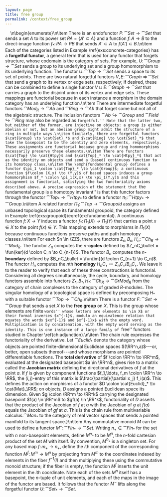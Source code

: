 ```yaml
---
layout: page
title: free group
permalink: /context/free_group
---
```

$\quad$\n\begin{enumerate}\n\item There is an endofunctor $P \colon \cat{Set} \to \cat{Set}$ that sends a set $A$ to its power set $PA = \{ A' \subset A\}$ and a function $f \colon A \to B$ to the direct-image function $f_* \colon PA \to PB$ that sends $A' \subset A$ to $f(A') \subset B$.\n\item Each of the categories listed in Example \ref{exs:concrete-categories} has a **forgetful functor**, a general term that is used for any functor that forgets structure, whose codomain is the category of sets. For example, $U \colon \cat{Group} \to \cat{Set}$ sends a group to its underlying set and a group homomorphism to its underlying function. The functor $U \colon \cat{Top} \to \cat{Set}$ sends a space to its set of points. There are two natural forgetful functors $V,E \colon \cat{Graph} \rightrightarrows \cat{Set}$ that send a graph to its vertex or edge sets, respectively; if desired, these can be combined to define a single functor $V \sqcup E \colon \cat{Graph} \to \cat{Set}$ that carries a graph to the disjoint union of its vertex and edge sets. These mappings are functorial because in each instance a morphism in the domain category has an underlying function.\n\item There are intermediate forgetful functors $\cat{Mod}_R \to \cat{Ab}$ and $\cat{Ring} \to \cat{Ab}$ that forget some but not all of the algebraic structure. The inclusion functors $\cat{Ab} \hookrightarrow \cat{Group}$ and $\cat{Field} \hookrightarrow \cat{Ring}$ may also be regarded as ``forgetful.'' Note that the latter two, but neither of the former, are injective on objects: a group is either abelian or not, but an abelian group might admit the structure of a ring in multiple ways.\n\item Similarly, there are forgetful functors $\cat{Group} \to \cat{Set}_*$ and $\cat{Ring} \to \cat{Set}_*$ that take the basepoint to be the identity and zero elements, respectively. These assignments are functorial because group and ring homomorphisms necessarily preserve these elements.\n\item There are functors $\cat{Top} \to \cat{Htpy}$ and $\cat{Top}_* \to \cat{Htpy}_*$ that act as the identity on objects and send a (based) continuous function to its homotopy class.\n\item The \emph{fundamental group} defines a functor $\pi_1 \colon \cat{Top}_* \to \cat{Group}$; a continuous function $f\colon (X,x) \to (Y,y)$ of based spaces induces a group homomorphism $f_* \colon \pi_1(X,x) \to \pi_1(Y,y)$ and this assignment is functorial, satisfying the two functoriality axioms described above. A precise expression of the statement that ``the fundamental group is a homotopy invariant'' is that this functor factors through the functor $\cat{Top}_* \to \cat{Htpy}_*$ to define a functor $\pi_1 \colon \cat{Htpy}_* \to \cat{Group}$.\n\item A related functor $\Pi_1 \colon \cat{Top} \to \cat{Groupoid}$ assigns an unbased topological space its fundamental groupoid, the category defined in Example \ref{exs:groupoid}\eqref{ex:fundamental}. A continuous function $f \colon X \to Y$ induces a functor $f_* \colon \Pi_1(X) \to \Pi_1(Y)$ that carries a point $x \in X$ to the point $f(x) \in Y$. This mapping extends to morphisms in $\Pi_1(X)$ because continuous functions preserve paths and path homotopy classes.\n\item For each $n \in \ZZ$, there are functors $Z_n, B_n, H_n \colon \cat{Ch}_R \to \cat{Mod}_R$. The functor $Z_n$ computes the $n$-**cycles** defined by $Z_nC_\bullet = \fun{ker}(d \colon C_n \to C_{n-1})$. The functor $B_n$ computes the $n$-**boundary** defined by $B_nC_\bullet = \fun{im}(d \colon C_{n+1} \to C_n)$. The functor $H_n$ computes the $n$th **homology** $H_nC_\bullet \coloneqq Z_nC_\bullet / B_nC_\bullet$. We leave it to the reader to verify that each of these three constructions is functorial. Considering all degrees simultaneously, the cycle, boundary, and homology functors assemble into functors $Z_*,B_*, H_* \colon \cat{Ch}_R \to \cat{GrMod}_R$ from the category of chain complexes to the category of graded $R$-modules. The singular homology of a topological space is defined by precomposing $H_*$ with a suitable functor $\cat{Top} \to \cat{Ch}_R$.\n\item There is a functor $F \colon \cat{Set} \to \cat{Group}$ that sends a set $X$ to the **free group** on $X$. This is the group whose elements are finite ``words'' whose letters are elements $x \in X$ or their formal inverses $x^{-1}$, modulo an equivalence relation that equates the words $xx^{-1}$ and $x^{-1}x$ with the empty word. Multiplication is by concatenation, with the empty word serving as the identity. This is one instance of a large family of ``free'' functors studied in Chapter \ref{ch:adjunction}.\n\item The chain rule expresses the functoriality of the derivative. Let $\cat{Euclid}_*$ denote the category whose objects are pointed finite-dimensional Euclidean spaces $(\RR^n,a)$---or, better, open subsets thereof---and whose morphisms are pointed differentiable functions. The **total derivative** of $f \colon \RR^n \to \RR^m$, evaluated at the designated basepoint $a \in \RR^n$,  gives rise to a matrix called the **Jacobian matrix** defining the directional derivatives of $f$ at the point $a$. If $f$ is given by component functions $f_1,\ldots, f_m \colon \RR^n \to \RR$, the $(i,j)$-entry of this matrix is $\frac{\partial}{\partial x_j} f_i(a)$.  This defines the action on morphisms of a functor $D \colon \cat{Euclid}_* \to \cat{Mat}_\RR$; on objects, $D$ assigns a pointed Euclidean space its dimension. Given $g \colon \RR^m \to \RR^k$ carrying the designated basepoint $f(a) \in \RR^m$ to $gf(a) \in \RR^k$, functoriality of $D$ asserts that the product of the Jacobian of $f$ at $a$ with the Jacobian of $g$ at $f(a)$ equals the Jacobian of $gf$ at $a$. This is the chain rule from multivariable calculus.$\cat{Man}_*$ to the category of real vector spaces that sends a pointed manifold to its tangent space.}\n\item Any commutative monoid $M$ can be used to define a functor $M^{-} \colon \cat{Fin}_* \to \cat{Set}$. Writing $n_+ \in \cat{Fin}_*$ for the set with $n$ non-basepoint elements, define $M^{n_+}$ to be $M^n$, the $n$-fold cartesian product of the set $M$ with itself. By convention, $M^{0_+}$ is a singleton set. For any based map $f \colon m_+ \to n_+$, define the $i$th component of the corresponding function $M^f \colon M^m \to M^n$ by projecting from $M^m$ to the coordinates indexed by elements in the fiber $f^{-1}(i)$ and then multiplying these using the commutative monoid structure; if the fiber is empty, the function $M^f$ inserts the unit element in the $i$th coordinate. Note each of the sets $M^n$ itself has a basepoint, the $n$-tuple of unit elements, and each of the maps in the image of the functor are based. It follows that the functor $M^{-}$ lifts along the forgetful functor $U \colon \cat{Set}_* \to \cat{Set}$.
